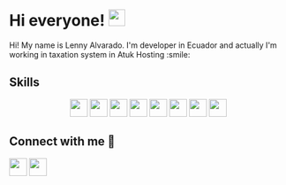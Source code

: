 <h1> Hi everyone! <img src = "https://raw.githubusercontent.com/MartinHeinz/MartinHeinz/master/wave.gif" width = 30px> </h1>
<p align='center'>
</p>


<div size='20px'> Hi! My name is Lenny Alvarado. 
    I'm developer in Ecuador and actually I'm working in taxation system in Atuk Hosting :smile: 
</div>



<h2> Skills</h2>
<p align="center">
    <img width ='32px' src ='https://raw.githubusercontent.com/rahulbanerjee26/githubAboutMeGenerator/main/icons/python.svg'>
    <img width ='32px' src ='https://raw.githubusercontent.com/rahulbanerjee26/githubAboutMeGenerator/main/icons/javascript.svg'>
    <img width ='32px' src ='https://raw.githubusercontent.com/rahulbanerjee26/githubAboutMeGenerator/main/icons/cpp.svg'>
    <img width ='32px' src =''>
    <img width ='32px' src ='https://raw.githubusercontent.com/rahulbanerjee26/githubAboutMeGenerator/main/icons/css.svg'>
    <img width ='32px' src ='https://raw.githubusercontent.com/rahulbanerjee26/githubAboutMeGenerator/main/icons/html.svg'>
    <img width ='32px' src ='https://raw.githubusercontent.com/rahulbanerjee26/githubAboutMeGenerator/main/icons/php.svg'>
    <img width ='32px' src ='https://raw.githubusercontent.com/rahulbanerjee26/githubAboutMeGenerator/main/icons/csharp.svg'>
</p>

<h2> Connect with me 🔗</h2>
<a href = 'https://www.linkedin.com/in/lenny-alvarado-57514b301/'> <img width = '32px' align= 'center' src="https://raw.githubusercontent.com/rahulbanerjee26/githubAboutMeGenerator/main/icons/linked-in-alt.svg"/></a> 
<a href = 'https://x.com/Lenny_Ec'> <img width = '32px' style='margin-padding: 10px;' align= 'center' src='https://raw.githubusercontent.com/rahulbanerjee26/githubAboutMeGenerator/main/icons/twitter.svg' /></a> 
